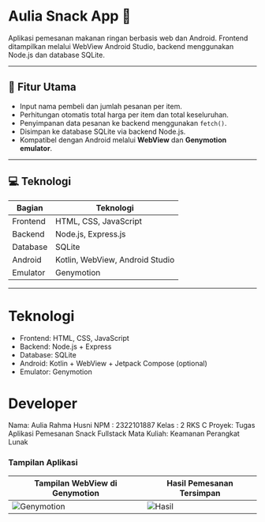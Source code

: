 # Aulia Snack App 🍱

Aplikasi pemesanan makanan ringan berbasis web dan Android. Frontend ditampilkan melalui WebView Android Studio, backend menggunakan Node.js dan database SQLite.

---

## 🎯 Fitur Utama

- Input nama pembeli dan jumlah pesanan per item.
- Perhitungan otomatis total harga per item dan total keseluruhan.
- Penyimpanan data pesanan ke backend menggunakan `fetch()`.
- Disimpan ke database SQLite via backend Node.js.
- Kompatibel dengan Android melalui **WebView** dan **Genymotion emulator**.

---

## 💻 Teknologi

| Bagian     | Teknologi                        |
|------------|----------------------------------|
| Frontend   | HTML, CSS, JavaScript            |
| Backend    | Node.js, Express.js              |
| Database   | SQLite                           |
| Android    | Kotlin, WebView, Android Studio  |
| Emulator   | Genymotion                       |

---

# Teknologi
- Frontend: HTML, CSS, JavaScript
- Backend: Node.js + Express
- Database: SQLite
- Android: Kotlin + WebView + Jetpack Compose (optional)
- Emulator: Genymotion

# Developer
Nama: Aulia Rahma Husni
NPM : 2322101887
Kelas : 2 RKS C
Proyek: Tugas Aplikasi Pemesanan Snack Fullstack
Mata Kuliah: Keamanan Perangkat Lunak

### Tampilan Aplikasi

| Tampilan WebView di Genymotion | Hasil Pemesanan Tersimpan |
|-------------------------------|----------------------------|
| ![Genymotion](relative/path/ke/screenshot1.png) | ![Hasil](relative/path/ke/screenshot2.png) |


